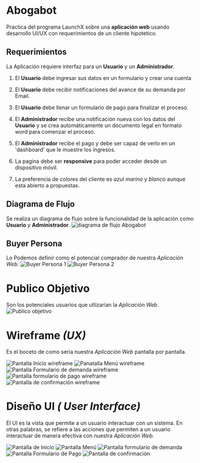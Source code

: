 
# Abogabot
Practica del programa LaunchX sobre una **aplicación web** usando desarrollo UI/UX con requerimientos de un cliente hipotetico.

## Requerimientos

La Aplicación requiere interfaz para un **Usuario** y un **Administrador**.

1.  El **Usuario** debe ingresar sus datos en un formulario y crear una cuenta
2. El **Usuario** debe recibir notificaciones del avance de su demanda por Email.
3. El **Usuario** debe llenar un formulario de pago para finalizar el proceso.

4. El **Administrador** recibe una notificación nueva con los datos del **Usuario** y se crea automáticamente un documento legal en formato word para comenzar el proceso.
5. El **Administrador** recibe el pago y debe ser capaz de verlo en un 'dashboard' que le muestre los ingresos.

6. La pagina debe ser **responsive** para poder acceder desde un dispositivo móvil.
7. La preferencia de colores del cliente es *azul marino* y *blanco* aunque esta abierto a propuestas. 

 ## Diagrama de Flujo
 
 Se realiza un diagrama de flujo sobre la funcionalidad de la aplicación como **Usuario** y **Administrador**.
 ![diagrama de flujo Abogabot](https://user-images.githubusercontent.com/114202415/197088477-2030ac69-9fc2-4a06-acdd-54b1f263120a.jpg)

 
 ## Buyer Persona

 Lo Podemos definir como el potencial comprador de nuestra *Aplicación Web*.
 ![Buyer Persona 1](https://user-images.githubusercontent.com/114202415/197088509-518679e7-1c8c-4831-8f35-c5d41ec5c487.jpg)
![Buyer Persona 2](https://user-images.githubusercontent.com/114202415/197088523-ea2ba815-2391-4ecd-8894-b01b5729bfbb.jpg)


 # Publico Objetivo

 Son los potenciales usuarios que utlizarian la *Aplicación Web*.
 ![Publico objetivo](https://user-images.githubusercontent.com/114202415/197088757-6fbf1712-3341-4f11-a50f-090c9157673c.jpg)


 # Wireframe *(UX)*
 
 Es el boceto de como seria nuestra *Aplicación Web* pantalla por pantalla.

![Pantalla Inicio wireframe](https://user-images.githubusercontent.com/114202415/197088855-45431530-cd86-487a-9b78-606227c8d6be.jpg)
![Panatalla Menú wireframe](https://user-images.githubusercontent.com/114202415/197088858-cf5bbe0b-dcdb-4567-b159-eb2b5a61a62d.jpg)
![Pantalla Formulario de demanda wireframe](https://user-images.githubusercontent.com/114202415/197088860-6f807e24-4f87-4f35-bb2e-23a7c27e5c9e.jpg)
![Pantalla formulario de pago wireframe](https://user-images.githubusercontent.com/114202415/197088863-0e9c13e3-6382-41f2-a66f-6213958611d8.jpg)
![Pantalla de confirmación wireframe](https://user-images.githubusercontent.com/114202415/197088859-ca277450-be33-4c00-be67-a7d6ae08722d.jpg)

 # Diseño UI *( User Interface)*

 El UI es la vista que permite a un usuario interactuar con un sistema. En otras palabras, se refiere a las acciones que permiten a un usuario interactuar de manera efectiva con nuestra *Aplicación Web*.
 
![Pantalla de Inicio](https://user-images.githubusercontent.com/114202415/197089182-74d4ab1a-f271-4f60-90fc-457d66620150.jpg)
![Pantalla Menú](https://user-images.githubusercontent.com/114202415/197089175-a088b045-6a3b-45f6-bea7-e2efcaf8fc15.jpg)
![Pantalla formulario de demanda](https://user-images.githubusercontent.com/114202415/197089184-010668a5-5019-492b-a62a-522995a3837e.jpg)
![Pantalla Formulario de Pago](https://user-images.githubusercontent.com/114202415/197089170-ef17c24d-6210-4000-ab6e-a22d257ab495.jpg)
![Pantalla de confirmación](https://user-images.githubusercontent.com/114202415/197089179-de205505-6b50-48a2-bf80-0b1070b1c6d1.jpg)










